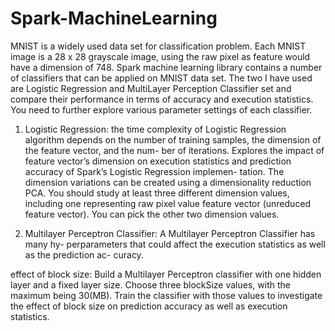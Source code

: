 # Spark-MachineLearning

MNIST is a widely used data set for classification problem. Each MNIST image is a 28 x 28 
grayscale image, using the raw pixel as feature would have a dimension of 748. Spark machine
learning library contains a number of classifiers that can be applied on MNIST data set. The two 
I have used are Logistic Regression and MultiLayer Perception Classifier set and compare their 
performance in terms of accuracy and execution statistics. You need to further explore various 
parameter settings of each classifier.

1. Logistic Regression: the time complexity of Logistic Regression algorithm depends
on the number of training samples, the dimension of the feature vector, and the num-
ber of iterations. Explores the impact of feature vector’s dimension on
execution statistics and prediction accuracy of Spark’s Logistic Regression implemen-
tation. The dimension variations can be created using a dimensionality reduction PCA. 
You should study at least three different dimension values, including one representing raw pixel 
value feature vector (unreduced feature vector).
You can pick the other two dimension values.

2. Multilayer Perceptron Classifier: A Multilayer Perceptron Classifier has many hy-
perparameters that could affect the execution statistics as well as the prediction ac-
curacy.

effect of block size: Build a Multilayer Perceptron classifier with one hidden
layer and a fixed layer size. Choose three blockSize values, with the maximum
being 30(MB). Train the classifier with those values to investigate the effect of
block size on prediction accuracy as well as execution statistics.

